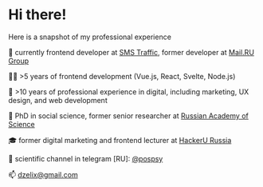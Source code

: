 # Hi there!

Here is a snapshot of my professional experience

🔨 currently frontend developer at [SMS Traffic](https://www.smstraffic.ru), former developer at [Mail.RU Group](https://vkcombo.ru)

👨‍💻 >5 years of frontend development (Vue.js, React, Svelte, Node.js)

🔔 >10 years of professional experience in digital, including marketing, UX design, and web development

🔭 PhD in social science, former senior researcher at [Russian Academy of Science](https://www.instituteofeurope.ru)

🎓 former digital marketing and frontend lecturer at [HackerU Russia](https://hackeru.com)

🔬 scientific channel in telegram [RU]: [@pospsy](https://telegram.me/pospsy)

📫 [dzelix@gmail.com](mailto:dzelix@gmail.com)
